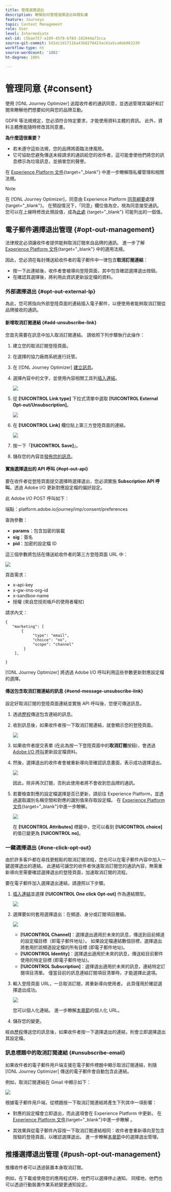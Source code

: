 ```yaml
---
title: 管理選擇退出
description: 瞭解如何管理選擇退出與隱私權
feature: Journeys
topic: Content Management
role: User
level: Intermediate
exl-id: c5bae757-a109-45f8-bf8d-182044a73cca
source-git-commit: 5d1dc2d1711ba43b8270423acb1a5ca0ab862230
workflow-type: ht
source-wordcount: '1082'
ht-degree: 100%

---
```


# 管理同意 {#consent}

使用 [!DNL Journey Optimizer] 追蹤收件者的通訊同意，並透過管理其偏好和訂閱來瞭解他們想要如何與您的品牌互動。

GDPR 等法規規定，您必須符合特定要求，才能使用資料主體的資訊。 此外，資料主體應能隨時修改其同意書。

**為什麼這很重要？**

* 若未遵守這些法規，您的品牌將面臨法律風險。
* 它可協助您避免傳送未經請求的通訊給您的收件者，這可能會使他們將您的訊息標示為垃圾訊息，並損害您的聲譽。

在 [Experience Platform 文件](https://experienceleague.adobe.com/docs/experience-platform/privacy/home.html?lang=zh-Hant){target=&quot;_blank&quot;} 中進一步瞭解隱私權管理和相關法規。

>[!NOTE]
>
>在 [!DNL Journey Optimizer]，同意由 Experience Platform [同意綱要](https://experienceleague.adobe.com/docs/experience-platform/xdm/field-groups/profile/consents.html?lang=zh-Hant)處理 {target=&quot;_blank&quot;}。 在預設情況下，「同意」欄位值為空，視為同意接受通訊。 您可以在上線時修改此預設值，成為[此處](https://experienceleague.adobe.com/docs/experience-platform/xdm/data-types/consents.html?lang=zh-Hant#choice-values) {target=&quot;_blank&quot;} 可能列出的一個值。

## 電子郵件選擇退出管理 {#opt-out-management}

法律規定必須讓收件者提供能夠取消訂閱來自品牌的通訊。 進一步了解 [Experience Platform 文件](https://experienceleague.adobe.com/docs/experience-platform/privacy/regulations/overview.html?lang=zh-Hant){target=&quot;_blank&quot;} 中的適用法規。

因此，您必須在每封傳送給收件者的電子郵件中一律包含&#x200B;**取消訂閱連結**：

* 按一下此連結後，收件者會被導向登陸頁面，其中包含確認選擇退出按鈕。
* 在確認其選擇後，將利用此資訊更新設定檔的資料。

### 外部選擇退出 {#opt-out-external-lp}

為此，您可將指向外部登陸頁面的連結插入電子郵件，以便使用者能夠取消訂閱從品牌接收的通訊。

#### 新增取消訂閱連結 {#add-unsubscribe-link}

您首先需要在訊息中加入取消訂閱連結。 請依照下列步驟執行此操作：

1. 建立您的取消訂閱登陸頁面。

1. 在選擇的協力廠商系統進行託管。

1. 在 [!DNL Journey Optimizer] [建立訊息](create-message.md)。

1. 選擇內容中的文字，並使用內容相關工具列[插入連結](message-tracking.md#insert-links)。

   ![](assets/opt-out-insert-link.png)

1. 從 **[!UICONTROL Link type]** 下拉式清單中選取 **[!UICONTROL External Opt-out/Unsubscription]**。

   ![](assets/opt-out-link-type.png)

1. 在 **[!UICONTROL Link]** 欄位貼上第三方登陸頁面的連結。

   ![](assets/opt-out-link-url.png)

1. 按一下「**[!UICONTROL Save]**」。

1. 儲存您的內容並[發佈您的訊息](publish-manage-message.md)。

#### 實施選擇退出的 API 呼叫 {#opt-out-api}

要在收件者從登陸頁面提交選擇時選擇退出，您必須實施 **Subscription API 呼叫**，透過 Adobe I/O 更新對應設定檔的偏好設定。

此 Adobe I/O POST 呼叫如下：

端點：platform.adobe.io/journey/imp/consent/preferences

查詢參數：

* **params**：包含加密的裝載
* **sig**：簽名
* **pid**：加密的設定檔 ID

這三個參數將包括在傳送給收件者的第三方登陸頁面 URL 中：

![](assets/opt-out-parameters.png)

頁首需求：

* x-api-key
* x-gw-ims-org-id
* x-sandbox-name
* 授權 (來自您技術帳戶的使用者權杖)

請求內文：

```
{
   "marketing": [
       {
            "type": "email",           
            "choice": "no",          
            "scope": "channel"       
        }
    ],
 
}
```

[!DNL Journey Optimizer] 將透過 Adobe I/O 呼叫利用這些參數更新對應設定檔的選擇。

#### 傳送包含取消訂閱連結的訊息 {#send-message-unsubscribe-link}

設定好取消訂閱的登陸頁面連結並實施 API 呼叫後，您便可傳送訊息。

1. 透過[歷程](../building-journeys/journey.md)傳送包含連結的訊息。

1. 收到訊息後，如果收件者按一下取消訂閱連結，就會顯示您的登陸頁面。

   ![](assets/opt-out-lp-example.png)

1. 如果收件者提交表單 (在此為按一下登陸頁面中的&#x200B;**取消訂閱**&#x200B;按鈕)，會透過 [Adobe I/O 呼叫](#opt-out-api)更新設定檔資料。

1. 然後，選擇退出的收件者會被重新導向至確認訊息畫面，表示成功選擇退出。

   ![](assets/opt-out-confirmation-example.png)

   因此，除非再次訂閱，否則此使用者將不會收到您品牌的通訊。

1. 若要檢查對應的設定檔選擇是否已更新，請前往 Experience Platform，並透過選取識別名稱空間和對應的識別值來存取設定檔。 在 [Experience Platform 文件](https://experienceleague.adobe.com/docs/experience-platform/profile/ui/user-guide.html?lang=zh-Hant){target=&quot;_blank&quot;}中進一步瞭解。

   ![](assets/opt-out-profile-choice.png)

   在 **[!UICONTROL Attributes]** 標籤中，您可以看到 **[!UICONTROL choice]** 的值已變更為 **[!UICONTROL no]**。

### 一鍵選擇退出 {#one-click-opt-out}

由於許多客戶都在尋找更輕鬆的取消訂閱流程，您也可以在電子郵件內容中加入一鍵選擇退出的連結。 此連結可讓您的收件者快速取消訂閱您的通訊內容，無需重新導向至需要確認選擇退出的登陸頁面，加速取消訂閱的流程。

要在電子郵件加入選擇退出連結，請遵照以下步驟。

1. [插入連結](message-tracking.md#insert-links)並選擇 **[!UICONTROL One click Opt-out]** 作為連結類型。

   ![](assets/message-tracking-opt-out.png)

1. 選擇要如何套用選擇退出：在頻道、身分或訂閱項目層級。

   ![](assets/message-tracking-opt-out-level.png)

   * **[!UICONTROL Channel]**：選擇退出適用於未來的訊息，傳送到目前頻道的設定檔目標（即電子郵件地址）。 如果設定檔連結數個目標，選擇退出將套用於該頻道設定檔的所有目標 (即電子郵件地址)。
   * **[!UICONTROL Identity]**：選擇退出適用於未來的訊息，傳送給目前郵件使用的特定目標 (即電子郵件地址)。
   * **[!UICONTROL Subscription]**：選擇退出適用於未來的訊息，連結特定訂閱項目清單。 僅當目前的訊息連結訂閱項目清單時，才能選擇此選項。

1. 輸入登陸頁面 URL，一旦取消訂閱，將重新導向使用者。 此頁僅用於確認選擇退出成功。

   ![](assets/message-tracking-opt-out-confirmation.png)

   您可以個人化連結。 進一步瞭解[本章節](../personalization/personalization-syntax.md)的個人化 URL。

1. 儲存您的變更。

經由[歷程](../building-journeys/journey.md)傳送您的訊息後，如果收件者按一下選擇退出的連結，則會立即選擇退出其設定檔。

### 訊息標題中的取消訂閱連結 {#unsubscribe-email}

如果收件者的電子郵件用戶端支援在電子郵件標題中顯示取消訂閱連結，則隨 [!DNL Journey Optimizer] 傳送的電子郵件會自動包含此連結。

例如，取消訂閱連結在 Gmail 中顯示如下：

![](assets/unsubscribe-email.png)

根據電子郵件用戶端，從標題按一下取消訂閱連結將產生下列其中一項影響：

* 對應的設定檔會立即退出，而此選項會在 Experience Platform 中更新。 在 [Experience Platform 文件](https://experienceleague.adobe.com/docs/experience-platform/profile/ui/user-guide.html?lang=zh-Hant){target=&quot;_blank&quot;}中進一步瞭解 。

* 其效果與從電子郵件內容按一下取消訂閱連結相同：收件者會重新導向至包含按鈕的登陸頁面，以確認選擇退出。 進一步瞭解[本章節](#opt-out-management)中的選擇退出管理。

## 推播選擇退出管理 {#push-opt-out-management}

推播收件者可以透過裝置本身取消訂閱。

例如，在下載或使用您的應用程式時，他們可以選擇停止通知。 同樣地，他們也可以透過行動裝置作業系統變更通知設定。
